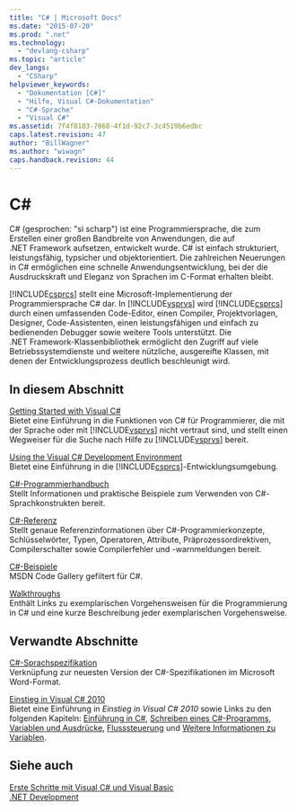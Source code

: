 ```yaml
---
title: "C# | Microsoft Docs"
ms.date: "2015-07-20"
ms.prod: ".net"
ms.technology: 
  - "devlang-csharp"
ms.topic: "article"
dev_langs: 
  - "CSharp"
helpviewer_keywords: 
  - "Dokumentation [C#]"
  - "Hilfe, Visual C#-Dokumentation"
  - "C#-Sprache"
  - "Visual C#"
ms.assetid: 7f4f8103-7068-4f1d-92c7-3c4519b6edbc
caps.latest.revision: 47
author: "BillWagner"
ms.author: "wiwagn"
caps.handback.revision: 44
---
```

# C# #
C\# \(gesprochen: "si scharp"\) ist eine Programmiersprache, die zum Erstellen einer großen Bandbreite von Anwendungen, die auf .NET Framework aufsetzen, entwickelt wurde.  C\# ist einfach strukturiert, leistungsfähig, typsicher und objektorientiert.  Die zahlreichen Neuerungen in C\# ermöglichen eine schnelle Anwendungsentwicklung, bei der die Ausdruckskraft und Eleganz von Sprachen im C\-Format erhalten bleibt.  
  
 [!INCLUDE[csprcs](~/includes/csprcs-md.md)] stellt eine Microsoft\-Implementierung der Programmiersprache C\# dar. In [!INCLUDE[vsprvs](~/includes/vsprvs-md.md)] wird [!INCLUDE[csprcs](~/includes/csprcs-md.md)] durch einen umfassenden Code\-Editor, einen Compiler, Projektvorlagen, Designer, Code\-Assistenten, einen leistungsfähigen und einfach zu bedienenden Debugger sowie weitere Tools unterstützt.  Die .NET Framework\-Klassenbibliothek ermöglicht den Zugriff auf viele Betriebssystemdienste und weitere nützliche, ausgereifte Klassen, mit denen der Entwicklungsprozess deutlich beschleunigt wird.  
  
## In diesem Abschnitt  
 [Getting Started with Visual C\#](../csharp/getting-started/getting-started-with-csharp.md)  
 Bietet eine Einführung in die Funktionen von C\# für Programmierer, die mit der Sprache oder mit [!INCLUDE[vsprvs](~/includes/vsprvs-md.md)] nicht vertraut sind, und stellt einen Wegweiser für die Suche nach Hilfe zu [!INCLUDE[vsprvs](~/includes/vsprvs-md.md)] bereit.  
  
 [Using the Visual C\# Development Environment](/visual-studio/csharp-ide/using-the-visual-studio-development-environment-for-csharp)  
 Bietet eine Einführung in die [!INCLUDE[csprcs](~/includes/csprcs-md.md)]\-Entwicklungsumgebung.  
  
 [C\#\-Programmierhandbuch](../csharp/programming-guide/index.md)  
 Stellt Informationen und praktische Beispiele zum Verwenden von C\#\-Sprachkonstrukten bereit.  
  
 [C\#\-Referenz](../csharp/language-reference/index.md)  
 Stellt genaue Referenzinformationen über C\#\-Programmierkonzepte, Schlüsselwörter, Typen, Operatoren, Attribute, Präprozessordirektiven, Compilerschalter sowie Compilerfehler und \-warnmeldungen bereit.  
  
 [C\#\-Beispiele](http://code.msdn.microsoft.com/site/search?f%5B0%5D.Type=ProgrammingLanguage&f%5B0%5D.Value=C%23&f%5B0%5D.Text=C%23)  
 MSDN Code Gallery gefiltert für C\#.  
  
 [Walkthroughs](../csharp/walkthroughs.md)  
 Enthält Links zu exemplarischen Vorgehensweisen für die Programmierung in C\# und eine kurze Beschreibung jeder exemplarischen Vorgehensweise.  
  
## Verwandte Abschnitte  
 [C\#\-Sprachspezifikation](../csharp/language-reference/language-specification.md)  
 Verknüpfung zur neuesten Version der C\#\-Spezifikationen im Microsoft Word\-Format.  
  
 [Einstieg in Visual C\# 2010](http://go.microsoft.com/fwlink/?LinkId=221214)  
 Bietet eine Einführung in *Einstieg in Visual C\# 2010* sowie Links zu den folgenden Kapiteln: [Einführung in C\#](http://go.microsoft.com/fwlink/?LinkId=221226), [Schreiben eines C\#\-Programms](http://go.microsoft.com/fwlink/?LinkId=221227), [Variablen und Ausdrücke](http://go.microsoft.com/fwlink/?LinkId=221228), [Flusssteuerung](http://go.microsoft.com/fwlink/?LinkId=221229) und [Weitere Informationen zu Variablen](http://go.microsoft.com/fwlink/?LinkId=221230).  
  
## Siehe auch  
 [Erste Schritte mit Visual C\# und Visual Basic](/visual-studio/ide/getting-started-with-visual-csharp-and-visual-basic)   
 [.NET Development](../Topic/.NET%20Development.md)